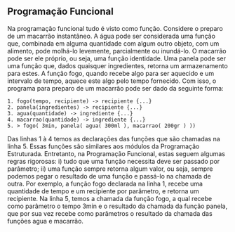 ## Programação Funcional

Na programação funcional tudo é visto como função. Considere o preparo de um macarrão instantâneo. A água pode ser considerada uma função que, combinada em alguma quantidade com algum outro objeto, com um alimento, pode molhá-lo levemente, parcialmente ou inundá-lo. O macarrão pode ser ele próprio, ou seja, uma função identidade. Uma panela pode ser uma função que, dados quaisquer ingredientes, retorna um armazenamento para estes. A função fogo, quando recebe algo para ser aquecido e um intervalo de tempo, aquece este algo pelo tempo fornecido. Com isso, o programa para preparo de um macarrão pode ser dado da seguinte forma:

~~~~~~~~
1. fogo(tempo, recipiente) -> recipiente {...}
2. panela(ingredientes) -> recipiente {...}
3. agua(quantidade) -> ingrediente {...}
4. macarrao(quantidade) -> ingrediente {...}
5. > fogo( 3min, panela( agua( 300ml ), macarrao( 200gr ) ))
~~~~~~~~

Das linhas 1 à 4 temos as declarações das funções que são chamadas na linha 5. Essas funções são similares aos módulos da Programação Estruturada. Entretanto, na Programação Funcional, estas seguem algumas regras rigorosas: i) tudo que uma função necessita deve ser passado por parâmetro; ii) uma função sempre retorna algum valor, ou seja, sempre podemos pegar o resultado de uma função e passá-lo na chamada de outra. Por exemplo, a função fogo declarada na linha 1, recebe uma quantidade de tempo e um recipiente por parâmetro, e retorna um recipiente. Na linha 5, temos a chamada da função fogo, a qual recebe como parâmetro o tempo 3min e o resultado da chamada da função panela, que por sua vez recebe como parâmetros o resultado da chamada das funções agua e macarrão.
